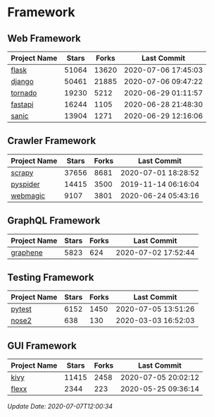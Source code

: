 # Framework

## Web Framework

| Project Name | Stars | Forks | Last Commit |
| ------------ | ----- | ----- | ----------- |
| [flask](https://github.com/pallets/flask) | 51064 | 13620 | 2020-07-06 17:45:03 |
| [django](https://github.com/django/django) | 50461 | 21885 | 2020-07-06 09:47:22 |
| [tornado](https://github.com/tornadoweb/tornado) | 19230 | 5212 | 2020-06-29 01:11:57 |
| [fastapi](https://github.com/tiangolo/fastapi) | 16244 | 1105 | 2020-06-28 21:48:30 |
| [sanic](https://github.com/huge-success/sanic) | 13904 | 1271 | 2020-06-29 12:16:06 |

## Crawler Framework

| Project Name | Stars | Forks | Last Commit |
| ------------ | ----- | ----- | ----------- |
| [scrapy](https://github.com/scrapy/scrapy) | 37656 | 8681 | 2020-07-01 18:28:52 |
| [pyspider](https://github.com/binux/pyspider) | 14415 | 3500 | 2019-11-14 06:16:04 |
| [webmagic](https://github.com/code4craft/webmagic) | 9107 | 3801 | 2020-06-24 05:43:16 |

## GraphQL Framework

| Project Name | Stars | Forks | Last Commit |
| ------------ | ----- | ----- | ----------- |
| [graphene](https://github.com/graphql-python/graphene) | 5823 | 624 | 2020-07-02 17:52:44 |

## Testing Framework

| Project Name | Stars | Forks | Last Commit |
| ------------ | ----- | ----- | ----------- |
| [pytest](https://github.com/pytest-dev/pytest) | 6152 | 1450 | 2020-07-05 13:51:26 |
| [nose2](https://github.com/nose-devs/nose2) | 638 | 130 | 2020-03-03 16:52:03 |

## GUI Framework

| Project Name | Stars | Forks | Last Commit |
| ------------ | ----- | ----- | ----------- |
| [kivy](https://github.com/kivy/kivy) | 11415 | 2458 | 2020-07-05 20:02:12 |
| [flexx](https://github.com/flexxui/flexx) | 2344 | 223 | 2020-05-25 09:36:14 |

*Update Date: 2020-07-07T12:00:34*